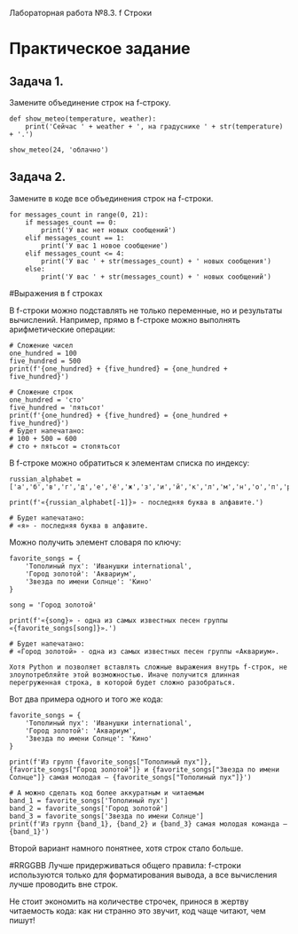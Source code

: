 Лабораторная работа №8.3. f Строки   

# Практическое задание
## Задача 1.

Замените объединение строк на f-строку.  
```
def show_meteo(temperature, weather):
    print('Сейчас ' + weather + ', на градуснике ' + str(temperature) + '.')

show_meteo(24, 'облачно')
```

## Задача 2.

Замените в коде все объединения строк на f-строки.  

```
for messages_count in range(0, 21):
    if messages_count == 0:
        print('У вас нет новых сообщений')
    elif messages_count == 1:
        print('У вас 1 новое сообщение')
    elif messages_count <= 4:
        print('У вас ' + str(messages_count) + ' новых сообщения')
    else:
        print('У вас ' + str(messages_count) + ' новых сообщений')
```
#Выражения в f строках  

В f-строки можно подставлять не только переменные, но и результаты вычислений. Например, прямо в f-строке можно выполнять арифметические операции:  

```
# Сложение чисел
one_hundred = 100
five_hundred = 500
print(f'{one_hundred} + {five_hundred} = {one_hundred + five_hundred}')

# Сложение строк
one_hundred = 'сто'
five_hundred = 'пятьсот'
print(f'{one_hundred} + {five_hundred} = {one_hundred + five_hundred}')
# Будет напечатано: 
# 100 + 500 = 600
# сто + пятьсот = стопятьсот
```
В f-строке можно обратиться к элементам списка по индексу:  

```
russian_alphabet = ['а','б','в','г','д','е','ё','ж','з','и','й','к','л','м','н','о','п','р','с','т','у','ф','х','ц','ч','ш','щ','ъ','ы','ь','э','ю','я']

print(f'«{russian_alphabet[-1]}» - последняя буква в алфавите.')

# Будет напечатано: 
# «я» - последняя буква в алфавите.
```
Можно получить элемент словаря по ключу:  

```
favorite_songs = {
    'Тополиный пух': 'Иванушки international',
    'Город золотой': 'Аквариум',
    'Звезда по имени Солнце': 'Кино'
}

song = 'Город золотой'

print(f'«{song}» - одна из самых известных пеcен группы «{favorite_songs[song]}».')

# Будет напечатано: 
# «Город золотой» - одна из самых известных пеcен группы «Аквариум».
```
```
Хотя Python и позволяет вставлять сложные выражения внутрь f-строк, не злоупотребляйте этой возможностью. Иначе получится длинная перегруженная строка, в которой будет сложно разобраться.
```
Вот два примера одного и того же кода:  
```
favorite_songs = {
    'Тополиный пух': 'Иванушки international',
    'Город золотой': 'Аквариум',
    'Звезда по имени Солнце': 'Кино'
}

print(f'Из групп {favorite_songs["Тополиный пух"]}, {favorite_songs["Город золотой"]} и {favorite_songs["Звезда по имени Солнце"]} самая молодая — {favorite_songs["Тополиный пух"]}')
```
```
# А можно сделать код более аккуратным и читаемым
band_1 = favorite_songs['Тополиный пух']
band_2 = favorite_songs['Город золотой']
band_3 = favorite_songs['Звезда по имени Солнце']
print(f'Из групп {band_1}, {band_2} и {band_3} самая молодая команда — {band_1}')
```
Второй вариант намного понятнее, хотя строк стало больше.  

#RRGGBB Лучше придерживаться общего правила: f-строки используются только для форматирования вывода, а все вычисления лучше проводить вне строк.

Не стоит экономить на количестве строчек, принося в жертву читаемость кода: как ни странно это звучит, код чаще читают, чем пишут!  














